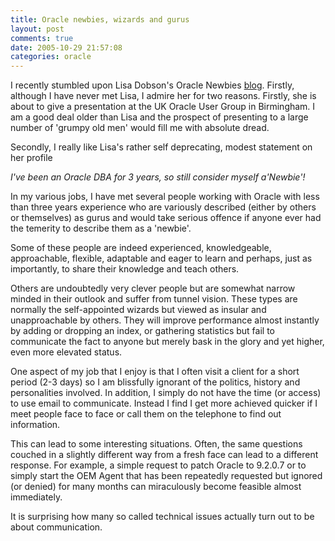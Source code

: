 ```yaml
---
title: Oracle newbies, wizards and gurus
layout: post
comments: true
date: 2005-10-29 21:57:08
categories: oracle
---
```

I recently stumbled upon Lisa Dobson's Oracle Newbies
[blog](http://newbiedba.blogspot.com/). Firstly, although I have never
met Lisa, I admire her for two reasons. Firstly, she is about to give
a presentation at the UK Oracle User Group in Birmingham. I am a good
deal older than Lisa and the prospect of presenting to a large number
of 'grumpy old men' would fill me with absolute dread.

Secondly, I really like Lisa's rather self deprecating, modest
statement on her profile

*I've been an Oracle DBA for 3 years, so still consider myself
a'Newbie'!*

In my various jobs, I have met several people working with Oracle with
less than three years experience who are variously described (either
by others or themselves) as gurus and would take serious offence if
anyone ever had the temerity to describe them as a 'newbie'.

Some of these people are indeed experienced, knowledgeable,
approachable, flexible, adaptable and eager to learn and perhaps, just
as importantly, to share their knowledge and teach others.

Others are undoubtedly very clever people but are somewhat narrow
minded in their outlook and suffer from tunnel vision. These types are
normally the self-appointed wizards but viewed as insular and
unapproachable by others. They will improve performance almost
instantly by adding or dropping an index, or gathering statistics but
fail to communicate the fact to anyone but merely bask in the glory
and yet higher, even more elevated status.

One aspect of my job that I enjoy is that I often visit a client for a
short period (2-3 days) so I am blissfully ignorant of the politics,
history and personalities involved. In addition, I simply do not have
the time (or access) to use email to communicate. Instead I find I get
more achieved quicker if I meet people face to face or call them on
the telephone to find out information.

This can lead to some interesting situations. Often, the same
questions couched in a slightly different way from a fresh face can
lead to a different response. For example, a simple request to patch
Oracle to 9.2.0.7 or to simply start the OEM Agent that has been
repeatedly requested but ignored (or denied) for many months can
miraculously become feasible almost immediately.

It is surprising how many so called technical issues actually turn out
to be about communication.
